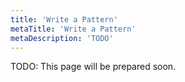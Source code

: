 ```yaml
---
title: 'Write a Pattern'
metaTitle: 'Write a Pattern'
metaDescription: 'TODO'
---
```


TODO: This page will be prepared soon.
